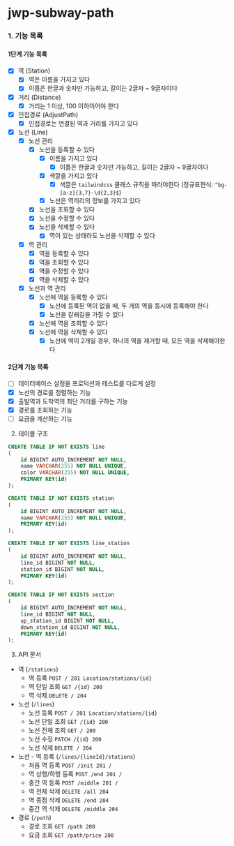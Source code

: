 # jwp-subway-path

### 1. 기능 목록

#### 1단계 기능 목록

- [x] 역 (Station)
  - [x] 역은 이름을 가지고 있다
  - [x] 이름은 한글과 숫자만 가능하고, 길이는 2글자 ~ 9글자이다
- [x] 거리 (Distance)
  - [x] 거리는 1 이상, 100 이하이어야 한다
- [x] 인접경로 (AdjustPath)
  - [x] 인접경로는 연결된 역과 거리를 가지고 있다
- [x] 노선 (Line)
  - [x] 노선 관리
    - [x] 노선을 등록할 수 있다
      - [x] 이름을 가지고 있다
        - [x] 이름은 한글과 숫자만 가능하고, 길이는 2글자 ~ 9글자이다
      - [x] 색깔을 가지고 있다
        - [x] 색깔은 `tailwindcss` 클래스 규칙을 따라야한다 (정규표현식: `^bg-[a-z]{3,7}-\d{2,3}$`)
      - [x] 노선은 역끼리의 정보를 가지고 있다
    - [x] 노선을 조회할 수 있다
    - [x] 노선을 수정할 수 있다
    - [x] 노선을 삭제할 수 있다
      - [x] 역이 있는 상태라도 노선을 삭제할 수 있다
  - [x] 역 관리
    - [x] 역을 등록할 수 있다
    - [x] 역을 조회할 수 있다
    - [x] 역을 수정할 수 있다
    - [x] 역을 삭제할 수 있다
  - [x] 노선과 역 관리
    - [x] 노선에 역을 등록할 수 있다
      - [x] 노선에 등록된 역이 없을 때, 두 개의 역을 동시에 등록해야 한다
      - [x] 노선을 갈래길을 가질 수 없다
    - [x] 노선에 역을 조회할 수 있다
    - [x] 노선에 역을 삭제할 수 있다
      - [x] 노선에 역이 2개일 경우, 하나의 역을 제거할 때, 모든 역을 삭제해야한다

#### 2단계 기능 목록

- [ ] 데이터베이스 설정을 프로덕션과 테스트를 다르게 설정
- [x] 노선의 경로를 정렬하는 기능
- [x] 출발역과 도착역의 최단 거리를 구하는 기능
- [x] 경로를 조회하는 기능
- [ ] 요금을 계산하는 기능

2. 테이블 구조

```sql
CREATE TABLE IF NOT EXISTS line
(
    id BIGINT AUTO_INCREMENT NOT NULL,
    name VARCHAR(255) NOT NULL UNIQUE,
    color VARCHAR(255) NOT NULL UNIQUE,
    PRIMARY KEY(id)
);

CREATE TABLE IF NOT EXISTS station
(
    id BIGINT AUTO_INCREMENT NOT NULL,
    name VARCHAR(255) NOT NULL UNIQUE,
    PRIMARY KEY(id)
);

CREATE TABLE IF NOT EXISTS line_station
(
    id BIGINT AUTO_INCREMENT NOT NULL,
    line_id BIGINT NOT NULL,
    station_id BIGINT NOT NULL,
    PRIMARY KEY(id)
);

CREATE TABLE IF NOT EXISTS section
(
    id BIGINT AUTO_INCREMENT NOT NULL,
    line_id BIGINT NOT NULL,
    up_station_id BIGINT NOT NULL,
    down_station_id BIGINT NOT NULL,
    PRIMARY KEY(id)
);
```

3. API 문서
- 역 (`/stations`)
  - 역 등록 `POST / 201 Location/stations/{id}`
  - 역 단일 조회 `GET /{id} 200`
  - 역 삭제 `DELETE / 204`
- 노선 (`/lines`)
  - 노선 등록 `POST / 201 Location/stations/{id}`
  - 노선 단일 조회 `GET /{id} 200`
  - 노선 전체 조회 `GET / 200`
  - 노선 수정 `PATCH /{id} 200`
  - 노선 삭제 `DELETE / 204`
- 노선 - 역 등록 (`/lines/{lineId}/stations`)
  - 처음 역 등록 `POST /init 201 /`
  - 역 상행/하행 등록 `POST /end 201 /`
  - 중간 역 등록 `POST /middle 201 /`
  - 역 전체 삭제 `DELETE /all 204`
  - 역 종점 삭제 `DELETE /end 204`
  - 중간 역 삭제 `DELETE /middle 204`
- 경로 (`/path`)
  - 경로 조회 `GET /path 200`
  - 요금 조회 `GET /path/price 200`
